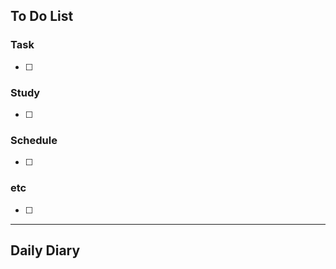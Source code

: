## To Do List
### Task
- [ ] 
### Study
- [ ] 
### Schedule
- [ ] 
### etc
- [ ] 

---
## Daily Diary


